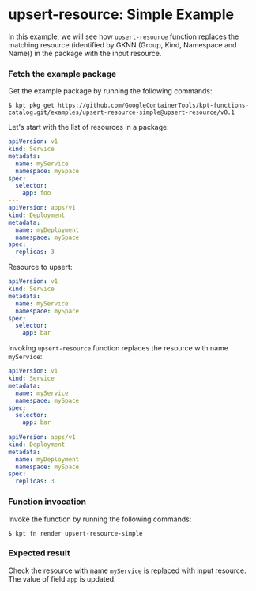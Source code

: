 # upsert-resource: Simple Example

In this example, we will see how `upsert-resource` function replaces the
matching resource (identified by GKNN (Group, Kind, Namespace and Name)) in the
package with the input resource.

### Fetch the example package

Get the example package by running the following commands:

```shell
$ kpt pkg get https://github.com/GoogleContainerTools/kpt-functions-catalog.git/examples/upsert-resource-simple@upsert-resource/v0.1
```

Let's start with the list of resources in a package:

```yaml
apiVersion: v1
kind: Service
metadata:
  name: myService
  namespace: mySpace
spec:
  selector:
    app: foo
---
apiVersion: apps/v1
kind: Deployment
metadata:
  name: myDeployment
  namespace: mySpace
spec:
  replicas: 3
```

Resource to upsert:

```yaml
apiVersion: v1
kind: Service
metadata:
  name: myService
  namespace: mySpace
spec:
  selector:
    app: bar
```

Invoking `upsert-resource` function replaces the resource with name `myService`:

```yaml
apiVersion: v1
kind: Service
metadata:
  name: myService
  namespace: mySpace
spec:
  selector:
    app: bar
---
apiVersion: apps/v1
kind: Deployment
metadata:
  name: myDeployment
  namespace: mySpace
spec:
  replicas: 3
```

### Function invocation

Invoke the function by running the following commands:

```shell
$ kpt fn render upsert-resource-simple
```

### Expected result

Check the resource with name `myService` is replaced with input resource. The
value of field `app` is updated.
